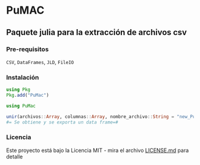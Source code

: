 # PuMAC

## Paquete julia para la extracción de archivos csv

### Pre-requisitos 

`CSV`, `DataFrames`, `JLD`, `FileIO`

### Instalación 

```julia
using Pkg
Pkg.add("PuMac")
```

```julia
using PuMac
```

```julia
unir(archivos::Array, columnas::Array, nombre_archivo::String = "new_PuMAC.csv", faltantes::Bool = true)
#= Se obtiene y se exporta un data frame=#
```
### Licencia 

Este proyecto está bajo la Licencia MIT - mira el archivo [LICENSE.md](LICENSE.md) para detalle
